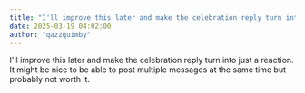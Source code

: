 ```yaml
---
title: "I'll improve this later and make the celebration reply turn into just a reaction. It..."
date: 2025-03-19 04:02:00
author: "qazzquimby"
---
```


I'll improve this later and make the celebration reply turn into just a reaction. It might be nice to be able to post multiple messages at the same time but probably not worth it.